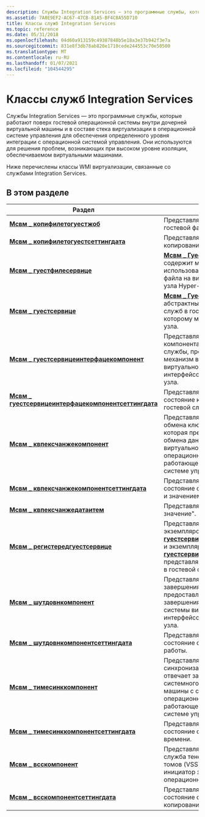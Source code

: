 ```yaml
---
description: Службы Integration Services — это программные службы, которые работают поверх гостевой операционной системы внутри дочерней виртуальной машины и в составе стека виртуализации в операционной системе управления для обеспечения определенного уровня интеграции с операционной системой управления.
ms.assetid: 7A8E9EF2-AC67-47CB-81A5-BF4C8A55D710
title: Классы служб Integration Services
ms.topic: reference
ms.date: 05/31/2018
ms.openlocfilehash: 04d60a913159c49387848b5e18a3e37b942f3e7a
ms.sourcegitcommit: 831e8f3db78ab820e1710cede244553c70e50500
ms.translationtype: MT
ms.contentlocale: ru-RU
ms.lasthandoff: 01/07/2021
ms.locfileid: "104544295"
---
```

# <a name="integration-services-classes"></a>Классы служб Integration Services

Службы Integration Services — это программные службы, которые работают поверх гостевой операционной системы внутри дочерней виртуальной машины и в составе стека виртуализации в операционной системе управления для обеспечения определенного уровня интеграции с операционной системой управления. Они используются для решения проблем, возникающих при высоком уровне изоляции, обеспечиваемом виртуальными машинами.

Ниже перечислены классы WMI виртуализации, связанные со службами Integration Services.

## <a name="in-this-section"></a>В этом разделе



| Раздел                                                                                                                | Описание                                                                                                                                                                                                                                                           |
|----------------------------------------------------------------------------------------------------------------------|-----------------------------------------------------------------------------------------------------------------------------------------------------------------------------------------------------------------------------------------------------------------------|
| [**Мсвм \_ копифилетогуестжоб**](msvm-copyfiletoguestjob.md)<br/>                                               | Представляет задание операции гостевой файловой службы. <br/>                                                                                                                                                                                                            |
| [**Мсвм \_ копифилетогуестсеттингдата**](msvm-copyfiletoguestsettingdata.md)<br/>                               | Представляет параметры для копирования файла с узла на гость. <br/>                                                                                                                                                                                |
| [**Мсвм \_ гуестфилесервице**](msvm-guestfileservice.md)<br/>                                                   | [**Мсвм \_ Гуестфилесервице**](msvm-guestfileservice.md) содержит метод, который можно использовать для копирования файла на виртуальную машину с узла Hyper-V. <br/>                                                                                                     |
| [**Мсвм \_ гуестсервице**](msvm-guestservice.md)<br/>                                                           | [**Мсвм \_ Гуестсервице**](msvm-guestservice.md) — это абстрактный базовый класс для служб в гостевой системе, к которому можно получить доступ с узла. <br/>                                                                                                                  |
| [**Мсвм \_ гуестсервицеинтерфацекомпонент**](msvm-guestserviceinterfacecomponent.md)<br/>                       | Представляет состояние компонента интерфейса гостевой службы, предоставляющего механизм взаимодействия с виртуальной машиной из интерфейсов управления в системе узла. <br/>                                                                         |
| [**Мсвм \_ гуестсервицеинтерфацекомпонентсеттингдата**](msvm-guestserviceinterfacecomponentsettingdata.md)<br/> | Представляет настроенное состояние компонента интерфейса гостевой службы. <br/>                                                                                                                                                                                 |
| [**Мсвм \_ квпексчанжекомпонент**](msvm-kvpexchangecomponent.md)<br/>                                           | Представляет состояние службы обмена ключами и значениями, которая предоставляет механизм обмена данными между виртуальной машиной и операционной системой, работающей в операционной системе управления.<br/>                                                  |
| [**Мсвм \_ квпексчанжекомпонентсеттингдата**](msvm-kvpexchangecomponentsettingdata.md)<br/>                     | Представляет настроенное состояние службы обмена ключами и значением.<br/>                                                                                                                                                                                    |
| [**Мсвм \_ квпексчанжедатаитем**](msvm-kvpexchangedataitem.md)<br/>                                             | Представляет пару "ключ-значение".<br/>                                                                                                                                                                                                                               |
| [**Мсвм \_ регистередгуестсервице**](msvm-registeredguestservice.md)<br/>                                       | Представляет связь между экземпляром [**мсвм \_ гуестсервицеинтерфацекомпонент**](msvm-guestserviceinterfacecomponent.md) и экземпляром [**мсвм \_ гуестсервице**](msvm-guestservice.md), который представляет службу, работающую в гостевой системе. <br/> |
| [**Мсвм \_ шутдовнкомпонент**](msvm-shutdowncomponent.md)<br/>                                                 | Представляет состояние службы завершения работы, которое предоставляет механизм для завершения работы операционной системы виртуальной машины из интерфейсов управления в системе узла.<br/>                                                                       |
| [**Мсвм \_ шутдовнкомпонентсеттингдата**](msvm-shutdowncomponentsettingdata.md)<br/>                           | Представляет настроенное состояние службы завершения работы.<br/>                                                                                                                                                                                                   |
| [**Мсвм \_ тимесинккомпонент**](msvm-timesynccomponent.md)<br/>                                                 | Представляет состояние службы синхронизации времени, которое отвечает за синхронизацию системного времени виртуальной машины с системным временем операционной системы, работающей в операционной системе управления.<br/>                             |
| [**Мсвм \_ тимесинккомпонентсеттингдата**](msvm-timesynccomponentsettingdata.md)<br/>                           | Представляет настроенное состояние службы синхронизации времени.<br/>                                                                                                                                                                                       |
| [**Мсвм \_ всскомпонент**](msvm-vsscomponent.md)<br/>                                                           | Представляет состояние службы служба теневого копирования томов (VSS), которая реализует инициатор запроса VSS в гостевой операционной системе.<br/>                                                                                                                    |
| [**Мсвм \_ всскомпонентсеттингдата**](msvm-vsscomponentsettingdata.md)<br/>                                     | Представляет настроенное состояние службы служба теневого копирования томов (VSS).<br/>                                                                                                                                                                           |



 

 

 




